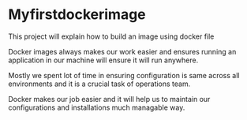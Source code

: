 # Myfirstdockerimage
 This project will explain how to build an image using docker file
 
 Docker images always makes our work easier and ensures running an application in our machine will ensure it will run anywhere.
 
 Mostly we spent lot of time in ensuring configuration is same across all environments and it is a crucial task of operations team.
 
 Docker makes our job easier and it will help us to maintain our configurations and installations much managable way.
